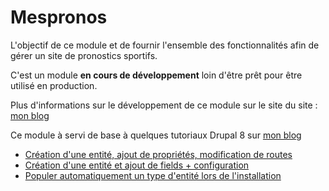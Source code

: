 Mespronos
=========

L'objectif de ce module et de fournir l'ensemble des fonctionnalités afin de gérer un site de pronostics sportifs.

C'est un module **en cours de développement** loin d'être prêt pour être utilisé en production.

Plus d'informations sur le développement de ce module sur le site du site : [mon blog](http://blog.mespronos.net?utm_source=github&utm_medium=post&utm_campaign=github-mespronos)

Ce module à servi de base à quelques tutoriaux Drupal 8 sur [mon blog](http://www.kgaut.net/journal.html?utm_source=github&utm_medium=post&utm_campaign=github-mespronos)

 - [Création d'une entité, ajout de propriétés, modification de routes](http://www.kgaut.net/journal/a-la-decouverte-de-drupal-8-1-ma-premiere-entite.html?utm_source=github&utm_medium=post1&utm_campaign=github-mespronos)
 - [Création d'une entité et ajout de fields + configuration](http://www.kgaut.net/journal/a-la-decouverte-de-drupal-8-2-creation-dune-entite-avec-fields.html?utm_source=github&utm_medium=post1&utm_campaign=github-mespronos)
 - [Populer automatiquement un type d'entité lors de l'installation](http://www.kgaut.net/journal/a-la-decouverte-de-drupal-8-3-populer-une-entitee-lors-de-linstallation.html?utm_source=github&utm_medium=post1&utm_campaign=github-mespronos)

